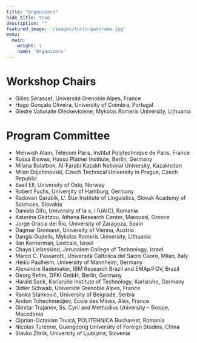 ```yaml
---
title: "Organizers"
hide_title: true
description: ""
featured_image: '/images/turin-panorama.jpg'
menu:
  main:
    weight: 1
    name: 'Organizers'
---
```


# Workshop Chairs

- Gilles Sérasset, Université Grenoble Alpes, France
- Hugo Gonçalo Oliveira, University of Coimbra, Portugal
- Giedre Valunaite Oleskeviciene, Mykolas Romeris University, Lithuania

# Program Committee

- Mehwish Alam, Télécom Paris, Institut Polytechnique de Paris, France
- Russa Biswas, Hasso Platner Institute, Berlin, Germany
- Milana Bolatbek, Al-Farabi Kazakh National University, Kazakhstan
- Milan Dojchinovski, Czech Technical University in Prague, Czech Republic
- Basil Ell, University of Oslo, Norway
- Robert Fuchs, University of Hamburg, Germany
- Radovan Garabík, L’. Štúr Institute of Linguistics, Slovak Academy of Sciences, Slovakia
- Daniela Gifu, University of Ia s, i (UAIC), Romania
- Katerina Gkirtzou, Athena Research Center, Maroussi, Greece
- Jorge Gracia del Río, University of Zaragoza, Spain
- Dagmar Gromann, University of Vienna, Austria
- Dangis Gudelis, Mykolas Romeris University, Lithuania
- Ilan Kernerman, Lexicala, Israel
- Chaya Liebeskind, Jerusalem College of Technology, Israel
- Marco C. Passarotti, Università Cattolica del Sacro Cuore, Milan, Italy
- Heiko Paulheim, University of Mannheim, Germany
- Alexandre Rademaker, IBM Research Brazil and EMAp/FGV, Brazil
- Georg Rehm, DFKI GmbH, Berlin, Germany
- Harald Sack, Karlsruhe Institute of Technology, Karlsruhe, Germany
- Didier Schwab, Université Grenoble Alpes, France
- Ranka Stanković, University of Belgrade, Serbia
- Andon Tchechmedjiev, École des Mines, Alès, France
- Dimitar Trajanov, Ss. Cyril and Methodius University – Skopje, Macedonia
- Ciprian-Octavian Truică, POLITEHNICA Bucharest, Romania
- Nicolas Turenne, Guangdong University of Foreign Studies, China
- Slavko Žitnik, University of Ljubljana, Slovenia
